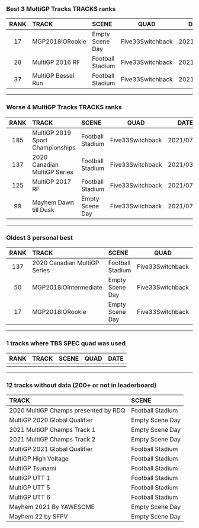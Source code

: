 ### Best 3 MultiGP Tracks TRACKS ranks
|RANK|TRACK|SCENE|QUAD|DATE|
|:---:|:---|:---|:---:|:---:|
|17|MGP2018IORookie|Empty Scene Day|Five33Switchback|2021/07/03|
|28|MultiGP 2016 RF|Football Stadium|Five33Switchback|2021/07/17|
|37|MultiGP Bessel Run|Football Stadium|Five33Switchback|2021/08/02|
---
### Worse 4 MultiGP Tracks TRACKS ranks
|RANK|TRACK|SCENE|QUAD|DATE|
|:---:|:---|:---|:---:|:---:|
|185|MultiGP 2019 Sport Championships|Football Stadium|Five33Switchback|2021/07/21|
|137|2020 Canadian MultiGP Series|Football Stadium|Five33Switchback|2021/03/04|
|125|MultiGP 2017 RF|Football Stadium|Five33Switchback|2021/07/17|
|99|Mayhem Dawn till Dusk|Empty Scene Day|Five33Switchback|2021/07/12|
---
### Oldest 3 personal best
|RANK|TRACK|SCENE|QUAD|DATE|
|:---:|:---|:---|:---:|:---:|
|137|2020 Canadian MultiGP Series|Football Stadium|Five33Switchback|2021/03/04|
|50|MGP2018IOIntermediate|Empty Scene Day|Five33Switchback|2021/07/03|
|17|MGP2018IORookie|Empty Scene Day|Five33Switchback|2021/07/03|
---
### 1 tracks where TBS SPEC quad was used
|RANK|TRACK|SCENE|QUAD|DATE|
|:---:|:---|:---|:---:|:---:|
||||||
---
### 12 tracks without data (200+ or not in leaderboard)
|TRACK|SCENE|
|:---|:---|
|2020 MultiGP Champs presented by RDQ|Football Stadium|
|MultiGP 2020 Global Qualifier|Empty Scene Day|
|2021 MultiGP Champs Track 1|Empty Scene Day|
|2021 MultiGP Champs Track 2|Empty Scene Day|
|MultiGP 2021 Global Qualifier|Football Stadium|
|MultiGP High Voltage|Football Stadium|
|MultiGP Tsunami|Football Stadium|
|MultiGP UTT 1|Football Stadium|
|MultiGP UTT 5|Football Stadium|
|MultiGP UTT 6|Football Stadium|
|Mayhem 2021 By YAWESOME|Empty Scene Day|
|Mayhem 22 by SFPV|Empty Scene Day|
